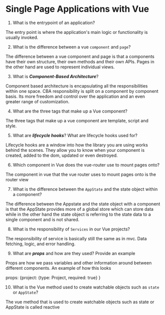 # Single Page Applications with Vue
01. What is the entrypoint of an application?

  The entry point is where the application's main logic or functionality is usually invoked.

02. What is the difference between a vue `component` and `page`?

  The difference between a vue component and page is that a components have their own structure, their own methods and their own APIs. Pages in the other hand are used to represent individual views.

03. What is ***Component-Based Architecture***?

  Component based architecture is encapsulating all the responsibilities within one space. CBA responsibility is split on a component by component basis. Its more freedom and control over the application and an even greater range of customization.

04. What are the three tags that make up a Vue component?

  The three tags that make up a vue component are template, script and style.

05. What are ***lifecycle hooks***? What are lifecycle hooks used for?

  Lifecycle hooks are a window into how the library you are using works behind the scenes. They allow you to know when your component is created, added to the dom, updated or even destroyed. 

06. Which component in Vue does the vue-router use to mount pages onto?

  The component in vue that the vue router uses to mount pages onto is the router view

07. What is the difference between the `AppState` and the state object within a component?

  The difference between the Appstate and the state object with a component is that the AppState provides more of a global store which can store data while in the other hand the state object is referring to the state data to a single component and is not shared.

08. What is the responsibility of `Services` in our Vue projects?

  The responsibility of service is basically still the same as in mvc. Data fetching, logic, and error handling.

09. What are ***props*** and how are they used? Provide an example

  Props are how we pass variables and other information around between different components. An example of how this looks

  props: {project: {type: Project, required: true} }

10. What is the Vue method used to create watchable objects such as `state` or `AppState`?

  The vue method that is used to create watchable objects such as state or AppState is called reactive


